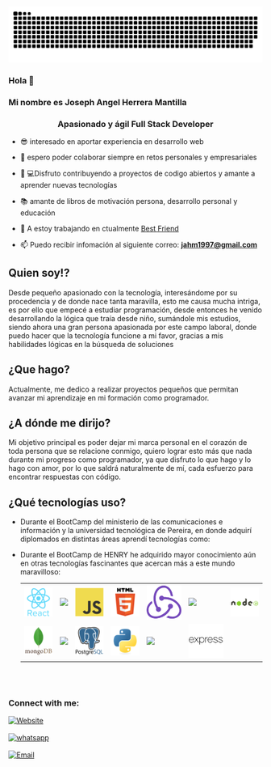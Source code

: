 <div align="center">
  <a href="https://1999azzar.github.io/1999AZZAR/">
  <img  src="https://github.com/1999AZZAR/1999AZZAR/blob/main/resources/img/grid-snake.svg"
       alt="snake" /></a>
</div>


### Hola 👋
### Mi nombre es Joseph Angel Herrera Mantilla


<p align="center">

  <h3 align="center"> Apasionado y ágil Full Stack Developer </h3>
  

- 😎 interesado en aportar experiencia en desarrollo web

- 👯 espero poder colaborar siempre en retos personales y empresariales
  
- 👨‍ 💻Disfruto contribuyendo a proyectos de codigo abiertos  y amante a aprender nuevas tecnologías
  
- 📚 amante de libros de motivación persona, desarrollo personal y educación

- 🔭 A estoy trabajando en ctualmente [Best Friend](https://github.com/jahm1997/BestFriend)

- 📫 Puedo recibir infomación al siguiente correo: **jahm1997@gmail.com**

</p>


## Quien soy!?

Desde pequeño apasionado con la tecnología, interesándome por su procedencia y de donde nace tanta maravilla, esto me causa mucha intriga, es por ello que empecé a estudiar programación, desde entonces he venido desarrollando la lógica que traía desde niño, sumándole mis estudios, siendo ahora una gran persona apasionada por este campo laboral, donde puedo hacer que la tecnología funcione a mi favor, gracias a mis habilidades lógicas en la búsqueda de soluciones


## ¿Que hago?

Actualmente, me dedico a realizar proyectos pequeños que permitan avanzar mi aprendizaje en mi formación como programador.


## ¿A dónde me dirijo?

Mi objetivo principal es poder dejar mi marca personal en el corazón de toda persona que se relacione conmigo, quiero lograr esto más que nada
durante mi progreso como programador, ya que disfruto lo que hago y lo hago con amor, por lo que saldrá naturalmente de mí, cada esfuerzo para
encontrar respuestas con código.


## ¿Qué tecnologías uso?

* Durante el BootCamp del ministerio de las comunicaciones e información y la universidad tecnológica de Pereira, en donde adquirí diplomados en distintas áreas aprendí tecnologías como:

* Durante el BootCamp de HENRY he adquirido mayor conocimiento aún en otras tecnologías fascinantes que acercan más a este mundo maravilloso:
  
  <table>
    <tr>
      <td><img src="https://raw.githubusercontent.com/devicons/devicon/master/icons/react/react-original-wordmark.svg" width="200"/></td>
      <td><img src="https://reactnative.dev/img/header_logo.svg" width="200"/></td>
      <td><img src="https://raw.githubusercontent.com/devicons/devicon/master/icons/javascript/javascript-original.svg" width="200"/></td>
      <td><img src="https://raw.githubusercontent.com/devicons/devicon/master/icons/html5/html5-original-wordmark.svg" width="200"/></td>
      <td><img src="https://raw.githubusercontent.com/devicons/devicon/master/icons/redux/redux-original.svg" width="200"/></td>
      <td><img src="https://www.vectorlogo.zone/logos/tailwindcss/tailwindcss-icon.svg" width="200"/></td>
      <td><img src="https://raw.githubusercontent.com/devicons/devicon/master/icons/nodejs/nodejs-original-wordmark.svg" width="200"/></td>
    </tr>
    <tr>
      <td><img src="https://raw.githubusercontent.com/devicons/devicon/master/icons/mongodb/mongodb-original-wordmark.svg" width="200"/></td>
      <td><img src="https://www.vectorlogo.zone/logos/firebase/firebase-icon.svg" width="200"/></td>
      <td><img src="https://raw.githubusercontent.com/devicons/devicon/master/icons/postgresql/postgresql-original-wordmark.svg" width="200"/></td>
      <td><img src="https://raw.githubusercontent.com/devicons/devicon/master/icons/python/python-original.svg" width="200"/></td>
      <td><img src="https://www.vectorlogo.zone/logos/git-scm/git-scm-icon.svg" width="200"/></td>
      <td><img src="https://raw.githubusercontent.com/devicons/devicon/master/icons/express/express-original-wordmark.svg" width="200"/></td>
    </tr>
  </table>

 <br>
 <br>

<p align="center">
  <h3 align="left">Connect with me:</h3>
  <a href="https://www.linkedin.com/in/joseph-angel-herrera-mantilla" target="_blank">
    <img alt="Website" src="https://img.shields.io/badge/LinkedIn-%40jahm1997-blue?style=flat-square&logo=linkedin">
  </a>
  <br>
  <br>
  <a href="https://wa.me/+573225775766" target="_blank">
    <img alt="whatsapp" src="https://img.shields.io/badge/WhatsApp-+573225775766-blue?style=flat-square&logo=appveyor">
  </a>
  <br>
  <br>
  <a href="mailto:jahm19975@gmail.com">
    <img alt="Email" src="https://img.shields.io/badge/Email-jahm1997%40gmail.com-blue?style=flat-square&logo=gmail">
  </a>
</p>






<!--
**jahm1997/jahm1997** is a ✨ _special_ ✨ repository because its `README.md` (this file) appears on your GitHub profile.

Here are some ideas to get you started:

- 🔭 I’m currently working on ...
- 🌱 I’m currently learning ...
- 👯 I’m looking to collaborate on ...
- 🤔 I’m looking for help with ...
- 💬 Ask me about ...
- 📫 How to reach me: ...
- 😄 Pronouns: ...
- ⚡ Fun fact: ...
-->
